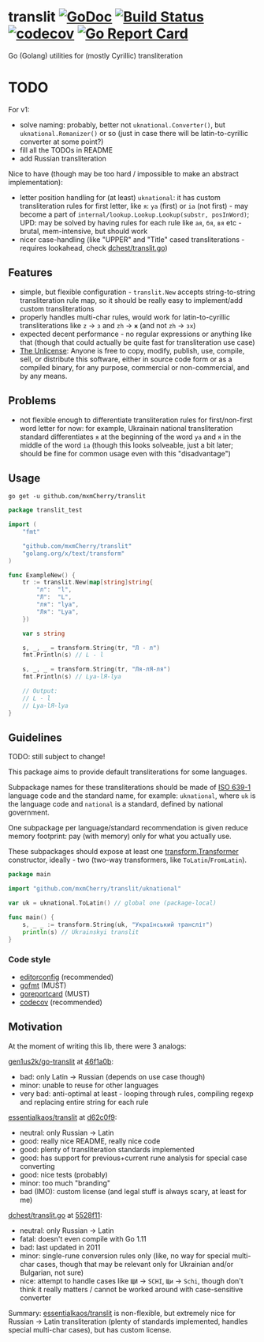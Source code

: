 # translit [![GoDoc](https://godoc.org/github.com/mxmCherry/translit?status.svg)](https://godoc.org/github.com/mxmCherry/translit) [![Build Status](https://travis-ci.org/mxmCherry/translit.svg?branch=master)](https://travis-ci.org/mxmCherry/translit) [![codecov](https://codecov.io/gh/mxmCherry/translit/branch/master/graph/badge.svg)](https://codecov.io/gh/mxmCherry/translit) [![Go Report Card](https://goreportcard.com/badge/github.com/mxmCherry/translit)](https://goreportcard.com/report/github.com/mxmCherry/translit)
Go (Golang) utilities for (mostly Cyrillic) transliteration

# TODO

For v1:

- solve naming: probably, better not `uknational.Converter()`, but `uknational.Romanizer()` or so (just in case there will be latin-to-cyrillic converter at some point?)
- fill all the TODOs in README
- add Russian transliteration

Nice to have (though may be too hard / impossible to make an abstract implementation):

- letter position handling for (at least) `uknational`: it has custom transliteration rules for first letter, like `я`: `ya` (first) or `ia` (not first) - may become a part of `internal/lookup.Lookup.Lookup(substr, posInWord)`; UPD: may be solved by having rules for each rule like `ая`, `бя`, `вя` etc - brutal, mem-intensive, but should work
- nicer case-handling (like "UPPER" and "Title" cased transliterations - requires lookahead, check [dchest/translit.go](https://github.com/dchest/translit.go))

## Features

- simple, but flexible configuration - `translit.New` accepts string-to-string transliteration rule map, so it should be really easy to implement/add custom transliterations
- properly handles multi-char rules, would work for latin-to-cyrillic transliterations like `z` -> `з` and `zh` -> `ж` (and not `zh` -> `зх`)
- expected decent performance - no regular expressions or anything like that (though that could actually be quite fast for transliteration use case)
- [The Unlicense](https://tldrlegal.com/license/unlicense): Anyone is free to copy, modify, publish, use, compile, sell, or distribute this software, either in source code form or as a compiled binary, for any purpose, commercial or non-commercial, and by any means.

## Problems

- not flexible enough to differentiate transliteration rules for first/non-first word letter for now: for example, Ukrainain national transliteration standard differentiates `я` at the beginning of the word `ya` and `я` in the middle of the word `ia` (though this looks solveable, just a bit later; should be fine for common usage even with this "disadvantage")

## Usage

```shell
go get -u github.com/mxmCherry/translit
```

```go
package translit_test

import (
	"fmt"

	"github.com/mxmCherry/translit"
	"golang.org/x/text/transform"
)

func ExampleNew() {
	tr := translit.New(map[string]string{
		"л":  "l",
		"Л":  "L",
		"ля": "lya",
		"Ля": "Lya",
	})

	var s string

	s, _, _ = transform.String(tr, "Л - л")
	fmt.Println(s) // L - l

	s, _, _ = transform.String(tr, "Ля-лЯ-ля")
	fmt.Println(s) // Lya-lЯ-lya

	// Output:
	// L - l
	// Lya-lЯ-lya
}
```

## Guidelines

TODO: still subject to change!

This package aims to provide default transliterations for some languages.

Subpackage names for these transliterations should be made of [ISO 639-1](https://en.wikipedia.org/wiki/ISO_639-1) language code and the standard name, for example: `uknational`, where `uk` is the language code and `national` is a standard, defined by national government.

One subpackage per language/standard recommendation is given reduce memory footprint: pay (with memory) only for what you actually use.

These subpackages should expose at least one [transform.Transformer](https://godoc.org/golang.org/x/text/transform#Transformer) constructor, ideally - two (two-way transformers, like `ToLatin`/`FromLatin`).

```go
package main

import "github.com/mxmCherry/translit/uknational"

var uk = uknational.ToLatin() // global one (package-local)

func main() {
	s, _ _ := transform.String(uk, "Український трансліт")
	println(s) // Ukrainskyi translit
}
```

### Code style

- [editorconfig](https://editorconfig.org/) (recommended)
- [gofmt](https://blog.golang.org/go-fmt-your-code) (MUST)
- [goreportcard](https://goreportcard.com/report/github.com/mxmCherry/translit) (MUST)
- [codecov](https://codecov.io/gh/mxmCherry/translit) (recommended)

## Motivation

At the moment of writing this lib, there were 3 analogs:

[gen1us2k/go-translit](github.com/gen1us2k/go-translit) at [46f1a0b](https://github.com/gen1us2k/go-translit/commit/46f1a0be552caadbdbc19cf9a6705c4402b7ab47):

- bad: only Latin -> Russian (depends on use case though)
- minor: unable to reuse for other languages
- very bad: anti-optimal at least  - looping through rules, compiling regexp and replacing entire string for each rule

[essentialkaos/translit](https://github.com/essentialkaos/translit) at [d62c0f9](https://github.com/essentialkaos/translit/commit/d62c0f98f9b32cda180f3e875d80a6afbaf34d9b):

- neutral: only Russian -> Latin
- good: really nice README, really nice code
- good: plenty of transliteration standards implemented
- good: has support for previous+current rune analysis for special case converting
- good: nice tests (probably)
- minor: too much "branding"
- bad (IMO): custom license (and legal stuff is always scary, at least for me)

[dchest/translit.go](https://github.com/dchest/translit.go) at [5528f11](https://github.com/dchest/translit.go/commit/5528f1177236f74b86bf5eecb7381bcda1074cba):

- neutral: only Russian -> Latin
- fatal: doesn't even compile with Go 1.11
- bad: last updated in 2011
- minor: single-rune conversion rules only (like, no way for special multi-char cases, though that may be relevant only for Ukrainian and/or Bulgarian, not sure)
- nice: attempt to handle cases like `ЩИ` -> `SCHI`, `Щи` -> `Schi`, though don't think it really matters / cannot be worked around with case-sensitive converter

Summary: [essentialkaos/translit](https://github.com/essentialkaos/translit) is non-flexible, but extremely nice for Russian -> Latin transliteration (plenty of standards implemented, handles special multi-char cases), but has custom license.
